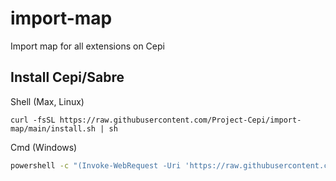 # import-map
Import map for all extensions on Cepi

## Install Cepi/Sabre

Shell (Max, Linux)
```shell
curl -fsSL https://raw.githubusercontent.com/Project-Cepi/import-map/main/install.sh | sh
```

Cmd (Windows)
```bat
powershell -c "(Invoke-WebRequest -Uri 'https://raw.githubusercontent.com/Project-Cepi/import-map/main/install.bat').Content | cmd /q"
```

